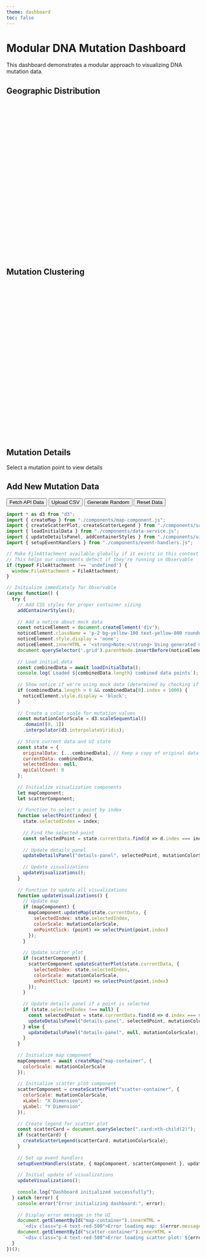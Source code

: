 ```yaml
---
theme: dashboard
toc: false
---
```


# Modular DNA Mutation Dashboard

This dashboard demonstrates a modular approach to visualizing DNA mutation data.

<div class="grid grid-cols-2 gap-4">
  <div class="card p-4">
    <h2 class="mb-4">Geographic Distribution</h2>
    <div id="map-container" style="width: 100%; height: 400px; position: relative; overflow: hidden;"></div>
  </div>
  <div class="card p-4">
    <h2 class="mb-4">Mutation Clustering</h2>
    <div id="scatter-container" style="width: 100%; height: 400px; position: relative; overflow: hidden;"></div>
  </div>
</div>

<div class="grid grid-cols-1 gap-4 mt-4">
  <div class="card p-4">
    <h2 class="mb-4">Mutation Details</h2>
    <div id="details-panel" class="mt-4 p-4 border rounded">
      <p class="text-center text-gray-500">Select a mutation point to view details</p>
    </div>
  </div>
</div>

<div class="grid grid-cols-1 gap-4 mt-4">
  <div class="card p-4">
    <h2 class="mb-4">Add New Mutation Data</h2>
    <div class="p-4 flex justify-between">
      <button id="api-button" class="btn btn-primary">Fetch API Data</button>
      <button id="upload-button" class="btn btn-secondary">Upload CSV</button>
      <button id="random-button" class="btn btn-success">Generate Random</button>
      <button id="reset-button" class="btn btn-outline">Reset Data</button>
      <input type="file" id="file-input" accept=".csv" style="display: none;">
    </div>
  </div>
</div>

```js
import * as d3 from "d3";
import { createMap } from "./components/map-component.js";
import { createScatterPlot, createScatterLegend } from "./components/scatter-component.js";
import { loadInitialData } from "./components/data-service.js";
import { updateDetailsPanel, addContainerStyles } from "./components/ui-utils.js";
import { setupEventHandlers } from "./components/event-handlers.js";

// Make FileAttachment available globally if it exists in this context
// This helps our components detect if they're running in Observable
if (typeof FileAttachment !== 'undefined') {
  window.FileAttachment = FileAttachment;
}

// Initialize immediately for Observable
(async function() {
  try {
    // Add CSS styles for proper container sizing
    addContainerStyles();
    
    // Add a notice about mock data
    const noticeElement = document.createElement('div');
    noticeElement.className = 'p-2 bg-yellow-100 text-yellow-800 rounded mb-4';
    noticeElement.style.display = 'none';
    noticeElement.innerHTML = '<strong>Note:</strong> Using generated mock data for demonstration.';
    document.querySelector('.grid').parentNode.insertBefore(noticeElement, document.querySelector('.grid'));
    
    // Load initial data
    const combinedData = await loadInitialData();
    console.log(`Loaded ${combinedData.length} combined data points`);
    
    // Show notice if we're using mock data (determined by checking if first point has index < 1000)
    if (combinedData.length > 0 && combinedData[0].index < 1000) {
      noticeElement.style.display = 'block';
    }
    
    // Create a color scale for mutation values
    const mutationColorScale = d3.scaleSequential()
      .domain([0, 1])
      .interpolator(d3.interpolateViridis);
    
    // Store current data and UI state
    const state = {
      originalData: [...combinedData], // Keep a copy of original data for reset
      currentData: combinedData,
      selectedIndex: null,
      apiCallCount: 0
    };
    
    // Initialize visualization components
    let mapComponent;
    let scatterComponent;
    
    // Function to select a point by index
    function selectPoint(index) {
      state.selectedIndex = index;
      
      // Find the selected point
      const selectedPoint = state.currentData.find(d => d.index === index);
      
      // Update details panel
      updateDetailsPanel("details-panel", selectedPoint, mutationColorScale);
      
      // Update visualizations
      updateVisualizations();
    }
    
    // Function to update all visualizations
    function updateVisualizations() {
      // Update map
      if (mapComponent) {
        mapComponent.updateMap(state.currentData, {
          selectedIndex: state.selectedIndex,
          colorScale: mutationColorScale,
          onPointClick: (point) => selectPoint(point.index)
        });
      }
      
      // Update scatter plot
      if (scatterComponent) {
        scatterComponent.updateScatterPlot(state.currentData, {
          selectedIndex: state.selectedIndex,
          colorScale: mutationColorScale,
          onPointClick: (point) => selectPoint(point.index)
        });
      }
      
      // Update details panel if a point is selected
      if (state.selectedIndex !== null) {
        const selectedPoint = state.currentData.find(d => d.index === state.selectedIndex);
        updateDetailsPanel("details-panel", selectedPoint, mutationColorScale);
      } else {
        updateDetailsPanel("details-panel", null, mutationColorScale);
      }
    }
    
    // Initialize map component
    mapComponent = await createMap("map-container", {
      colorScale: mutationColorScale
    });
    
    // Initialize scatter plot component
    scatterComponent = createScatterPlot("scatter-container", {
      colorScale: mutationColorScale,
      xLabel: "X Dimension",
      yLabel: "Y Dimension"
    });
    
    // Create legend for scatter plot
    const scatterCard = document.querySelector(".card:nth-child(2)");
    if (scatterCard) {
      createScatterLegend(scatterCard, mutationColorScale);
    }
    
    // Set up event handlers
    setupEventHandlers(state, { mapComponent, scatterComponent }, updateVisualizations);
    
    // Initial update of visualizations
    updateVisualizations();
    
    console.log("Dashboard initialized successfully");
  } catch (error) {
    console.error("Error initializing dashboard:", error);
    
    // Display error message in the UI
    document.getElementById("map-container").innerHTML = 
      `<div class="p-4 text-red-500">Error loading map: ${error.message}</div>`;
    document.getElementById("scatter-container").innerHTML = 
      `<div class="p-4 text-red-500">Error loading scatter plot: ${error.message}</div>`;
  }
})(); 